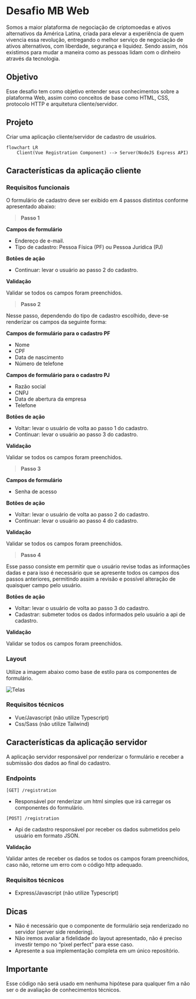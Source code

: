 # Desafio MB Web

Somos a maior plataforma de negociação de criptomoedas e ativos alternativos da América Latina, criada para elevar a experiência de quem vivencia essa revolução, entregando o melhor serviço de negociação de ativos alternativos, com liberdade, segurança e liquidez. Sendo assim, nós existimos para mudar a maneira como as pessoas lidam com o dinheiro através da tecnologia.

## Objetivo

Esse desafio tem como objetivo entender seus conhecimentos sobre a plataforma Web, assim como conceitos de base como HTML, CSS, protocolo HTTP e arquitetura cliente/servidor.

## Projeto

Criar uma aplicação cliente/servidor de cadastro de usuários.

```mermaid
flowchart LR
    Client(Vue Registration Component) --> Server(NodeJS Express API)
```

## Características da aplicação cliente

### Requisitos funcionais

O formulário de cadastro deve ser exibido em 4 passos distintos conforme apresentado abaixo:

> **Passo 1**

**Campos de formulário**

- Endereço de e-mail.
- Tipo de cadastro: Pessoa Física (PF) ou Pessoa Jurídica (PJ)

**Botões de ação**

- Continuar: levar o usuário ao passo 2 do cadastro.

**Validação**

Validar se todos os campos foram preenchidos.

> **Passo 2**

Nesse passo, dependendo do tipo de cadastro escolhido, deve-se renderizar os campos da seguinte forma:

**Campos de formulário para o cadastro PF**

- Nome
- CPF
- Data de nascimento
- Número de telefone

**Campos de formulário para o cadastro PJ**

- Razão social
- CNPJ
- Data de abertura da empresa
- Telefone

**Botões de ação**

- Voltar: levar o usuário de volta ao passo 1 do cadastro.
- Continuar: levar o usuário ao passo 3 do cadastro.

**Validação**

Validar se todos os campos foram preenchidos.

> **Passo 3**

**Campos de formulário**

- Senha de acesso

**Botões de ação**

- Voltar: levar o usuário de volta ao passo 2 do cadastro.
- Continuar: levar o usuário ao passo 4 do cadastro.

**Validação**

Validar se todos os campos foram preenchidos.

> **Passo 4**

Esse passo consiste em permitir que o usuário revise todas as informações dadas e para isso é necessário que se apresente todos os campos dos passos anteriores, permitindo assim a revisão e possível alteração de quaisquer campo pelo usuário.

**Botões de ação**

- Voltar: levar o usuário de volta ao passo 3 do cadastro.
- Cadastrar: submeter todos os dados informados pelo usuário a api de cadastro.

**Validação**

Validar se todos os campos foram preenchidos.

### Layout

Utilize a imagem abaixo como base de estilo para os componentes de formulário.

![Telas](https://user-images.githubusercontent.com/83235141/225738014-586a2dea-dc10-4e7d-af31-b877f91ce2ba.png)

### Requisitos técnicos

- Vue/Javascript (não utilize Typescript)
- Css/Sass (não utilize Tailwind)

## Características da aplicação servidor

A aplicação servidor responsável por renderizar o formulário e receber a submissão dos dados ao final do cadastro.

### Endpoints

`[GET] /registration`

- Responsável por renderizar um html simples que irá carregar os componentes do formulário.

`[POST] /registration`

- Api de cadastro responsável por receber os dados submetidos pelo usuário em formato JSON.

**Validação**

Validar antes de receber os dados se todos os campos foram preenchidos, caso não, retorne um erro com o código http adequado.

### Requisitos técnicos

- Express/Javascript (não utilize Typescript)

## Dicas

- Não é necessário que o componente de formulário seja renderizado no servidor (server side rendering).
- Não iremos avaliar a fidelidade do layout apresentado, não é preciso investir tempo no “pixel perfect” para esse caso.
- Apresente a sua implementação completa em um único repositório.

## Importante

Esse código não será usado em nenhuma hipótese para qualquer fim a não ser o de avaliação de conhecimentos técnicos.
